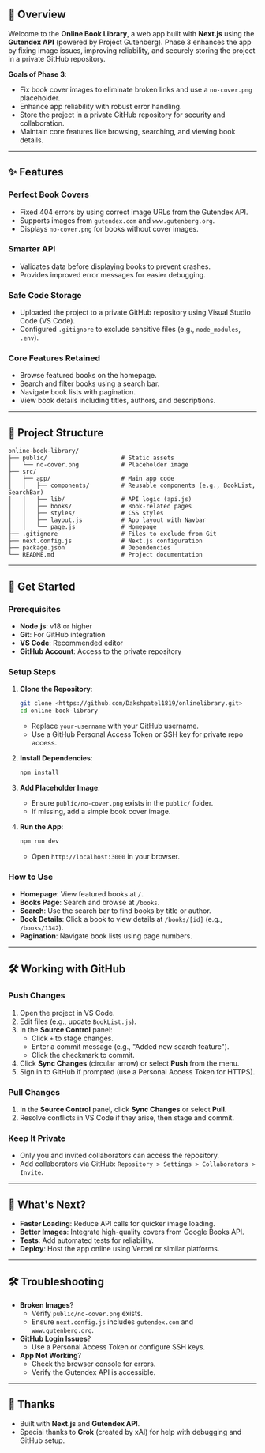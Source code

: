 ## 📖 Overview

Welcome to the **Online Book Library**, a web app built with **Next.js** using the **Gutendex API** (powered by Project Gutenberg). Phase 3 enhances the app by fixing image issues, improving reliability, and securely storing the project in a private GitHub repository.

**Goals of Phase 3**:

- Fix book cover images to eliminate broken links and use a `no-cover.png` placeholder.
- Enhance app reliability with robust error handling.
- Store the project in a private GitHub repository for security and collaboration.
- Maintain core features like browsing, searching, and viewing book details.

---

## ✨ Features

### Perfect Book Covers

- Fixed 404 errors by using correct image URLs from the Gutendex API.
- Supports images from `gutendex.com` and `www.gutenberg.org`.
- Displays `no-cover.png` for books without cover images.

### Smarter API

- Validates data before displaying books to prevent crashes.
- Provides improved error messages for easier debugging.

### Safe Code Storage

- Uploaded the project to a private GitHub repository using Visual Studio Code (VS Code).
- Configured `.gitignore` to exclude sensitive files (e.g., `node_modules`, `.env`).

### Core Features Retained

- Browse featured books on the homepage.
- Search and filter books using a search bar.
- Navigate book lists with pagination.
- View book details including titles, authors, and descriptions.

---

## 📂 Project Structure

```
online-book-library/
├── public/                     # Static assets
│   └── no-cover.png            # Placeholder image
├── src/
│   ├── app/                    # Main app code
│   │   ├── components/         # Reusable components (e.g., BookList, SearchBar)
│   │   ├── lib/                # API logic (api.js)
│   │   ├── books/              # Book-related pages
│   │   ├── styles/             # CSS styles
│   │   ├── layout.js           # App layout with Navbar
│   │   └── page.js             # Homepage
├── .gitignore                  # Files to exclude from Git
├── next.config.js              # Next.js configuration
├── package.json                # Dependencies
└── README.md                   # Project documentation

```

---

## 🚀 Get Started

### Prerequisites

- **Node.js**: v18 or higher
- **Git**: For GitHub integration
- **VS Code**: Recommended editor
- **GitHub Account**: Access to the private repository

### Setup Steps

1. **Clone the Repository**:
    
    ```bash
    git clone <https://github.com/Dakshpatel1819/onlinelibrary.git>
    cd online-book-library
    
    ```
    
    - Replace `your-username` with your GitHub username.
    - Use a GitHub Personal Access Token or SSH key for private repo access.
2. **Install Dependencies**:
    
    ```bash
    npm install
    
    ```
    
3. **Add Placeholder Image**:
    - Ensure `public/no-cover.png` exists in the `public/` folder.
    - If missing, add a simple book cover image.
4. **Run the App**:
    
    ```bash
    npm run dev
    
    ```
    
    - Open `http://localhost:3000` in your browser.

### How to Use

- **Homepage**: View featured books at `/`.
- **Books Page**: Search and browse at `/books`.
- **Search**: Use the search bar to find books by title or author.
- **Book Details**: Click a book to view details at `/books/[id]` (e.g., `/books/1342`).
- **Pagination**: Navigate book lists using page numbers.

---

## 🛠️ Working with GitHub

### Push Changes

1. Open the project in VS Code.
2. Edit files (e.g., update `BookList.js`).
3. In the **Source Control** panel:
    - Click `+` to stage changes.
    - Enter a commit message (e.g., "Added new search feature").
    - Click the checkmark to commit.
4. Click **Sync Changes** (circular arrow) or select **Push** from the menu.
5. Sign in to GitHub if prompted (use a Personal Access Token for HTTPS).

### Pull Changes

1. In the **Source Control** panel, click **Sync Changes** or select **Pull**.
2. Resolve conflicts in VS Code if they arise, then stage and commit.

### Keep It Private

- Only you and invited collaborators can access the repository.
- Add collaborators via GitHub: `Repository > Settings > Collaborators > Invite`.

---

## 🔮 What's Next?

- **Faster Loading**: Reduce API calls for quicker image loading.
- **Better Images**: Integrate high-quality covers from Google Books API.
- **Tests**: Add automated tests for reliability.
- **Deploy**: Host the app online using Vercel or similar platforms.

---

## 🛠️ Troubleshooting

- **Broken Images**?
    - Verify `public/no-cover.png` exists.
    - Ensure `next.config.js` includes `gutendex.com` and `www.gutenberg.org`.
- **GitHub Login Issues**?
    - Use a Personal Access Token or configure SSH keys.
- **App Not Working**?
    - Check the browser console for errors.
    - Verify the Gutendex API is accessible.

---

## 🙌 Thanks

- Built with **Next.js** and **Gutendex API**.
- Special thanks to **Grok** (created by xAI) for help with debugging and GitHub setup.


